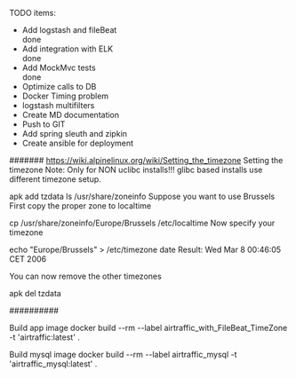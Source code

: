 TODO items:
<ul>
<li>Add logstash and fileBeat</li>done
<li>Add integration with ELK</li>done
<li>Add MockMvc tests <BR></li>done
<li>Optimize calls to DB</li>
<li>Docker Timing problem</li>
<li>logstash multifilters</li>
<li>Create MD documentation</li>
<li>Push to GIT</li>
<li>Add spring sleuth and zipkin</li>
<li>Create ansible for deployment</li>
</ul>


#######
https://wiki.alpinelinux.org/wiki/Setting_the_timezone
Setting the timezone
Note: Only for NON uclibc installs!!!
glibc based installs use different timezone setup.

apk add tzdata
ls /usr/share/zoneinfo
Suppose you want to use Brussels First copy the proper zone to localtime

cp /usr/share/zoneinfo/Europe/Brussels /etc/localtime
Now specify your timezone

echo "Europe/Brussels" >  /etc/timezone
date
Result: Wed Mar 8 00:46:05 CET 2006

You can now remove the other timezones

apk del tzdata

##########

Build app image
docker build --rm --label airtraffic_with_FileBeat_TimeZone -t 'airtraffic:latest' .

Build mysql image
docker build --rm --label airtraffic_mysql -t 'airtraffic_mysql:latest' .

